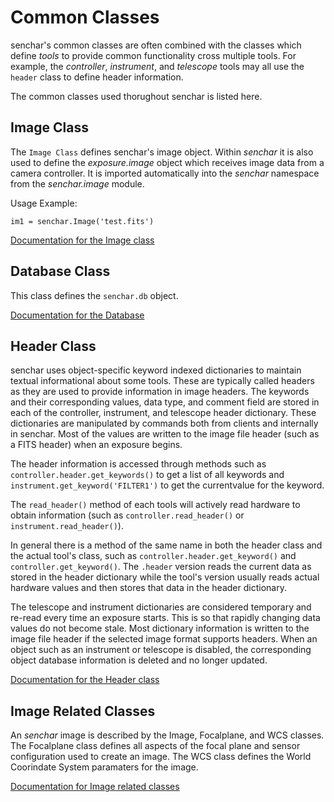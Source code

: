 # Common Classes

senchar's common classes are often combined with the classes which define *tools* to provide common functionality cross multiple tools.  For example, the *controller*, *instrument*, and *telescope* tools may all use the `header` class to define header information.

The common classes used thorughout senchar is listed here.

## Image Class

The `Image Class` defines senchar's image object. Within *senchar* it is also used to define 
the *exposure.image* object which receives image data from a camera controller. It is imported automatically into the *senchar* namespace from the *senchar.image* module.

Usage Example:

`im1 = senchar.Image('test.fits')`

[Documentation for the Image class](autocode/senchar_image.md)

## Database Class

This class defines the `senchar.db` object.

[Documentation for the Database](autocode/senchar_database.md)

## Header Class

senchar uses object-specific keyword indexed dictionaries to maintain textual informational about some tools. These are typically 
called headers as they are used to provide information in image headers. The keywords and their corresponding values, data type, 
and comment field are stored in each of the controller, instrument, and telescope header 
dictionary. These dictionaries are manipulated by commands both from clients and internally in senchar. Most of the 
values are written to the image file header (such as a FITS header) when an exposure begins.

The header information is accessed through methods such as 
`controller.header.get_keywords()` to get a list of all keywords and 
`instrument.get_keyword('FILTER1')` to get the currentvalue for the keyword. 

The `read_header()` method of each tools will actively read hardware to obtain 
information (such as `controller.read_header()` or `instrument.read_header()`).

In general there is a method of the same name in both the header class and the actual tool's class, such as `controller.header.get_keyword()` and `controller.get_keyword()`. The `.header` version reads the current data as stored in the header dictionary while the tool's version usually reads actual hardware values and then stores that data in the header dictionary. 

The telescope and instrument dictionaries are considered temporary and re-read every time an exposure starts. This 
is so that rapidly changing data values do not become stale. Most dictionary information is written to the image file header if the selected image format supports headers. When an object such as an instrument or telescope is disabled, the corresponding object database information is deleted and no longer updated.

[Documentation for the Header class](autocode/senchar_header.md)

## Image Related Classes

An *senchar* image is described by the Image, Focalplane, and WCS classes. The Focalplane class defines all aspects of the focal plane and sensor configuration used to create an image. The WCS class defines the World Coorindate System paramaters for the image.

[Documentation for Image related classes](autocode/senchar_image.md)
